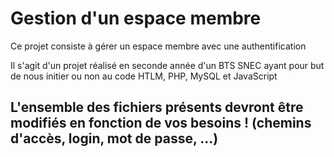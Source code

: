 # Gestion d'un espace membre

Ce projet consiste à gérer un espace membre avec une authentification

Il s'agit d'un projet réalisé en seconde année d'un BTS SNEC ayant pour but de nous initier ou non au code HTLM, PHP, MySQL et JavaScript

## L'ensemble des fichiers présents devront être modifiés en fonction de vos besoins ! (chemins d'accès, login, mot de passe, ...)
